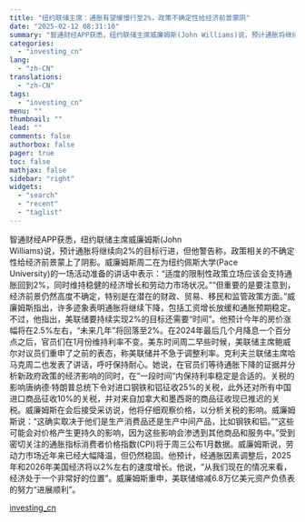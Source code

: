 ```yaml
---
title: "纽约联储主席：通胀有望缓慢行至2%，政策不确定性给经济前景蒙阴"
date: "2025-02-12 08:31:10"
summary: "智通财经APP获悉，纽约联储主席威廉姆斯(John Williams)说，预计通胀将继续向2%的目..."
categories:
  - "investing_cn"
lang:
  - "zh-CN"
translations:
  - "zh-CN"
tags:
  - "investing_cn"
menu: ""
thumbnail: ""
lead: ""
comments: false
authorbox: false
pager: true
toc: false
mathjax: false
sidebar: "right"
widgets:
  - "search"
  - "recent"
  - "taglist"
---
```


智通财经APP获悉，纽约联储主席威廉姆斯(John   
Williams)说，预计通胀将继续向2%的目标行进，但他警告称，政策相关的不确定性给经济前景蒙上了阴影。威廉姆斯周二在为纽约佩斯大学(Pace   
University)的一场活动准备的讲话中表示：“适度的限制性政策立场应该会支持通胀回到2%，同时维持稳健的经济增长和劳动力市场状况。”“但重要的是要注意到，经济前景仍然高度不确定，特别是在潜在的财政、贸易、移民和监管政策方面。”威廉姆斯指出，许多迹象表明通胀将继续下降，包括工资增长放缓和通胀预期稳定。不过，他指出，美联储要持续实现2%的目标还需要“时间”。他预计今年的房价涨幅将在2.5%左右，“未来几年”将回落至2%。在2024年最后几个月降息一个百分点之后，官员们在1月份维持利率不变。美东时间周二早些时候，美联储主席鲍威尔对议员们重申了之前的表态，称美联储并不急于调整利率。克利夫兰联储主席哈马克周二也发表了讲话，呼吁保持耐心。她说，在官员们等待通胀下降的证据并分析新政府政策的经济影响的同时，在“一段时间”内保持利率稳定是合适的。关税的影响唐纳德·特朗普总统下令对进口钢铁和铝征收25%的关税，此外还对所有中国进口商品征收10%的关税，并对来自加拿大和墨西哥的商品征收现已推迟的关税。威廉姆斯在会后接受采访说，他将仔细观察价格，以分析关税的影响。威廉姆斯说：“这确实取决于他们是生产消费品还是生产中间产品，比如钢铁和铝。”“这些可能会对价格产生更持久的影响，因为这些影响会渗透到其他商品和服务中。”受到密切关注的通胀指标消费者价格指数(CPI)将于周三公布1月数据。威廉姆斯说，劳动力市场近年来已经大幅降温，但仍然稳固。他预计，经通胀因素调整后，2025年和2026年美国经济将以2%左右的速度增长。他说，“从我们现在的情况来看，经济处于一个非常好的位置”。威廉姆斯重申，美联储缩减6.8万亿美元资产负债表的努力“进展顺利”。

[investing_cn](https://cn.investing.com/news/stock-market-news/article-2667035)
